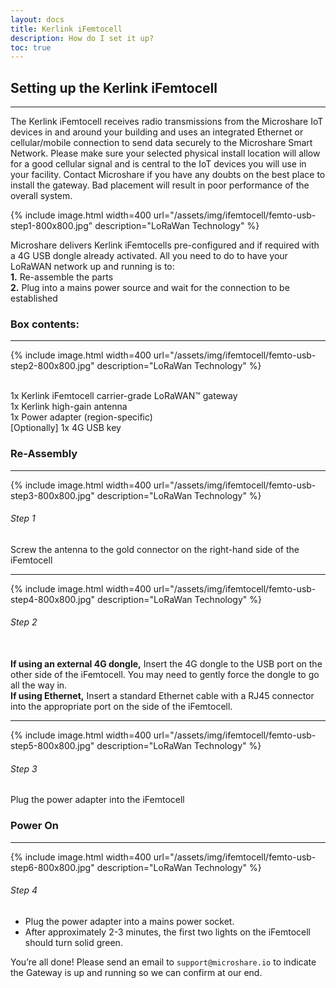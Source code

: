 ```yaml
---
layout: docs
title: Kerlink iFemtocell
description: How do I set it up?
toc: true
---
```


## Setting up the Kerlink iFemtocell
---------------------------------------

The Kerlink iFemtocell receives radio transmissions from the Microshare IoT devices in and around your building and uses an integrated Ethernet or cellular/mobile connection to send data securely to the Microshare Smart Network.
Please make sure your selected physical install location will allow for a good cellular signal and is central to the IoT devices you will use in your facility. Contact Microshare if you have any doubts on the best place to install the gateway. Bad placement will result in poor performance of the overall system.

{% include image.html width=400 url="/assets/img/ifemtocell/femto-usb-step1-800x800.jpg" description="LoRaWan Technology" %}

Microshare delivers Kerlink iFemtocells pre-configured and if required with a 4G USB dongle already activated.
All you need to do to have your LoRaWAN network up and running is to:
<br>
**1.** Re-assemble the parts
<br>
**2.** Plug into a mains power source and wait for the connection to be established


### Box contents:
---------------------------------------

{% include image.html width=400 url="/assets/img/ifemtocell/femto-usb-step2-800x800.jpg" description="LoRaWan Technology" %}

<br> 1x Kerlink iFemtocell carrier-grade LoRaWAN™ gateway
<br> 1x Kerlink high-gain antenna
<br> 1x Power adapter (region-specific)
<br> [Optionally] 1x 4G USB key


### Re-Assembly
---------------------------------------

{% include image.html width=400 url="/assets/img/ifemtocell/femto-usb-step3-800x800.jpg" description="LoRaWan Technology" %}


###### Step 1

Screw the antenna to the gold connector on the right-hand side of the iFemtocell

---------------------------------------

{% include image.html width=400 url="/assets/img/ifemtocell/femto-usb-step4-800x800.jpg" description="LoRaWan Technology" %}

###### Step 2

<br> **If using an external 4G dongle,** Insert the 4G dongle to the USB port on the other side of the iFemtocell. You may need to gently force the dongle to go all the way in.
<br> **If using Ethernet,** Insert a standard Ethernet cable with a RJ45 connector into the appropriate port on the side of the iFemtocell.

---------------------------------------

{% include image.html width=400 url="/assets/img/ifemtocell/femto-usb-step5-800x800.jpg" description="LoRaWan Technology" %}


###### Step 3
Plug the power adapter into the iFemtocell


### Power On
---------------------------------------

{% include image.html width=400 url="/assets/img/ifemtocell/femto-usb-step6-800x800.jpg" description="LoRaWan Technology" %}


###### Step 4
* Plug the power adapter into a mains power socket.
* After approximately 2-3 minutes, the first two lights on the iFemtocell should turn solid green.


You’re all done! Please send an email to `support@microshare.io` to indicate the Gateway is up and running so we can confirm at our end.

 